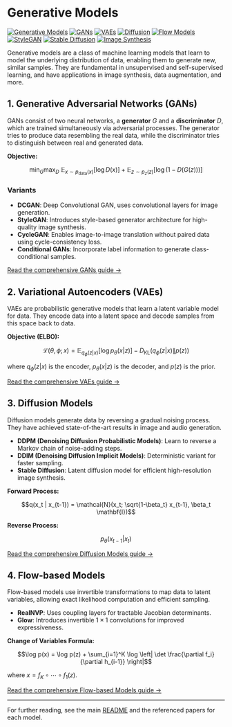 # Generative Models

[![Generative Models](https://img.shields.io/badge/Generative%20Models-Data%20Generation-blue?style=for-the-badge&logo=brain)](https://github.com/yourusername/DL)
[![GANs](https://img.shields.io/badge/GANs-Adversarial-green?style=for-the-badge&logo=gamepad)](https://github.com/yourusername/DL/tree/main/08_Generative_Models)
[![VAEs](https://img.shields.io/badge/VAEs-Variational-orange?style=for-the-badge&logo=compress)](https://github.com/yourusername/DL/tree/main/08_Generative_Models)
[![Diffusion](https://img.shields.io/badge/Diffusion-Denoising-purple?style=for-the-badge&logo=noise)](https://github.com/yourusername/DL/tree/main/08_Generative_Models)
[![Flow Models](https://img.shields.io/badge/Flow%20Models-Invertible-red?style=for-the-badge&logo=exchange-alt)](https://github.com/yourusername/DL/tree/main/08_Generative_Models)
[![StyleGAN](https://img.shields.io/badge/StyleGAN-Style%20Based-yellow?style=for-the-badge&logo=paint-brush)](https://github.com/yourusername/DL/tree/main/08_Generative_Models)
[![Stable Diffusion](https://img.shields.io/badge/Stable%20Diffusion-Latent-blue?style=for-the-badge&logo=image)](https://github.com/yourusername/DL/tree/main/08_Generative_Models)
[![Image Synthesis](https://img.shields.io/badge/Image%20Synthesis-Generation-orange?style=for-the-badge&logo=magic)](https://github.com/yourusername/DL/tree/main/08_Generative_Models)

Generative models are a class of machine learning models that learn to model the underlying distribution of data, enabling them to generate new, similar samples. They are fundamental in unsupervised and self-supervised learning, and have applications in image synthesis, data augmentation, and more.

## 1. Generative Adversarial Networks (GANs)

GANs consist of two neural networks, a **generator** $`G`$ and a **discriminator** $`D`$, which are trained simultaneously via adversarial processes. The generator tries to produce data resembling the real data, while the discriminator tries to distinguish between real and generated data.

**Objective:**
```math
\min_G \max_D \; \mathbb{E}_{x \sim p_{\text{data}}(x)} [\log D(x)] + \mathbb{E}_{z \sim p_z(z)} [\log(1 - D(G(z)))]
```

### Variants
- **DCGAN**: Deep Convolutional GAN, uses convolutional layers for image generation.
- **StyleGAN**: Introduces style-based generator architecture for high-quality image synthesis.
- **CycleGAN**: Enables image-to-image translation without paired data using cycle-consistency loss.
- **Conditional GANs**: Incorporate label information to generate class-conditional samples.

[Read the comprehensive GANs guide &rarr;](01_gans.md)

## 2. Variational Autoencoders (VAEs)

VAEs are probabilistic generative models that learn a latent variable model for data. They encode data into a latent space and decode samples from this space back to data.

**Objective (ELBO):**
```math
\mathcal{L}(\theta, \phi; x) = \mathbb{E}_{q_\phi(z|x)} [\log p_\theta(x|z)] - D_{\mathrm{KL}}(q_\phi(z|x) \| p(z))
```
where $`q_\phi(z|x)`$ is the encoder, $`p_\theta(x|z)`$ is the decoder, and $`p(z)`$ is the prior.

[Read the comprehensive VAEs guide &rarr;](02_vaes.md)

## 3. Diffusion Models

Diffusion models generate data by reversing a gradual noising process. They have achieved state-of-the-art results in image and audio generation.

- **DDPM (Denoising Diffusion Probabilistic Models)**: Learn to reverse a Markov chain of noise-adding steps.
- **DDIM (Denoising Diffusion Implicit Models)**: Deterministic variant for faster sampling.
- **Stable Diffusion**: Latent diffusion model for efficient high-resolution image synthesis.

**Forward Process:**
```math
q(x_t | x_{t-1}) = \mathcal{N}(x_t; \sqrt{1-\beta_t} x_{t-1}, \beta_t \mathbf{I})
```
**Reverse Process:**
```math
p_\theta(x_{t-1} | x_t)
```

[Read the comprehensive Diffusion Models guide &rarr;](03_diffusion_models.md)

## 4. Flow-based Models

Flow-based models use invertible transformations to map data to latent variables, allowing exact likelihood computation and efficient sampling.

- **RealNVP**: Uses coupling layers for tractable Jacobian determinants.
- **Glow**: Introduces invertible $1 \times 1$ convolutions for improved expressiveness.

**Change of Variables Formula:**
```math
\log p(x) = \log p(z) + \sum_{i=1}^K \log \left| \det \frac{\partial f_i}{\partial h_{i-1}} \right|
```
where $`x = f_K \circ \cdots \circ f_1(z)`$.

[Read the comprehensive Flow-based Models guide &rarr;](04_flow_based_models.md)

---

For further reading, see the main [README](../README.md) and the referenced papers for each model. 